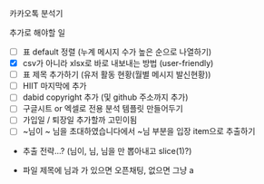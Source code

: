 카카오톡 분석기

추가로 해야할 일

- [ ] 표 default 정렬 (누계 메시지 수가 높은 순으로 나열하기)
- [x] csv가 아니라 xlsx로 바로 내보내는 방법 (user-friendly)
- [ ] 표 제목 추가하기 (유저 활동 현황(월별 메시지 발신현황))
- [ ] HIIT 마지막에 추가
- [ ] dabid copyright 추가 (및 github 주소까지 추가)
- [ ] 구글시트 or 엑셀로 전용 분석 템플릿 만들어두기
- [ ] 가입일 / 퇴장일 추가할까 고민이됨
- [ ] ~님이 ~ 님을 초대하였습니다에서 ~님 부분을 입장 item으로 추출하기
- 추출 전략...? (님이, 님, 님을 만 뽑아내고 slice(1)?)

- 파일 제목에 님과 가 있으면 오픈채팅, 없으면 그냥
  a
